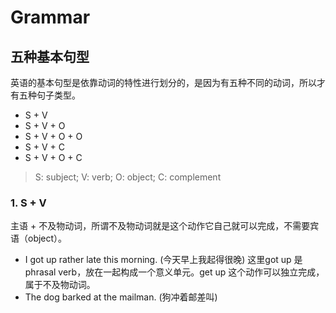 # Grammar
## 五种基本句型
英语的基本句型是依靠动词的特性进行划分的，是因为有五种不同的动词，所以才有五种句子类型。
* S + V
* S + V + O
* S + V + O + O
* S + V + C
* S + V + O + C

> S: subject; V: verb; O: object; C: complement

### 1. S + V
  主语 + 不及物动词，所谓不及物动词就是这个动作它自己就可以完成，不需要宾语（object）。
  * I got up rather late this morning. (今天早上我起得很晚)
    这里got up 是 phrasal verb，放在一起构成一个意义单元。get up 这个动作可以独立完成，属于不及物动词。
  * The dog barked at the mailman. (狗冲着邮差叫)